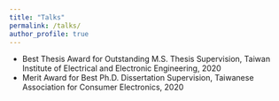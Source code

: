 ```yaml
---
title: "Talks"
permalink: /talks/
author_profile: true
---
```

* Best Thesis Award for Outstanding M.S. Thesis Supervision, Taiwan Institute of Electrical and Electronic Engineering, 2020
* Merit Award for Best Ph.D. Dissertation Supervision, Taiwanese Association for Consumer Electronics, 2020
